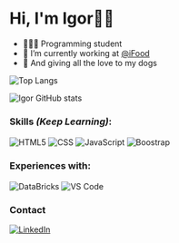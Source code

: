 # Hi, I'm Igor🧙‍♂️
- 🧑🏻‍💻 Programming student
- 🍲 I’m currently working at [@iFood](https://www.linkedin.com/company/ifood-/)
- 🐶 And giving all the love to my dogs

![Top Langs](https://github-readme-stats.vercel.app/api/top-langs/?username=igorfreitasrocha&layout=compact&theme=dracula)

![Igor GitHub stats](https://github-readme-stats.vercel.app/api?username=igorfreitasrocha&show_icons=true&theme=dracula)

### Skills *(Keep Learning)*:

<div style="display: inline-block">
  <img align="center" alt="HTML5" src="https://img.shields.io/badge/HTML5-E34F26?style=for-the-badge&logo=html5&logoColor=white" />
  
  <img align="center" alt="CSS" src="https://img.shields.io/badge/CSS3-1572B6?style=for-the-badge&logo=css3&logoColor=white" />
  
  <img align="center" alt="JavaScript" src="https://img.shields.io/badge/JavaScript-F7DF1E?style=for-the-badge&logo=javascript&logoColor=black" />
  
  <img align="center" alt="Boostrap" src="https://img.shields.io/badge/Bootstrap-563D7C?style=for-the-badge&logo=bootstrap&logoColor=white" />
</div> <br/>

### Experiences with:
<div>
    <img align="center" alt="DataBricks" src="https://img.shields.io/badge/Databricks-FF3621?style=for-the-badge&logo=Databricks&logoColor=white" />
    <img align="center" alt="VS Code" src="https://img.shields.io/badge/Visual_Studio_Code-0078D4?style=for-the-badge&logo=visual%20studio%20code&logoColor=white" />
    
</div>

### Contact
[![LinkedIn](https://img.shields.io/badge/LinkedIn-0077B5?style=for-the-badge&logo=linkedin&logoColor=white)](https://www.linkedin.com/in/igorfreitasrocha/)
